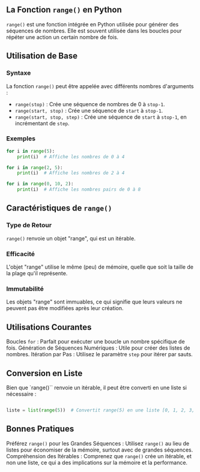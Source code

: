 ## La Fonction `range()` en Python

```range()``` est une fonction intégrée en Python utilisée pour générer des séquences de nombres. Elle est souvent utilisée dans les boucles pour répéter une action un certain nombre de fois.

## Utilisation de Base

### Syntaxe

La fonction ```range()``` peut être appelée avec différents nombres d'arguments :
- ```range(stop)``` : Crée une séquence de nombres de 0 à `stop-1`.
- ```range(start, stop)``` : Crée une séquence de `start` à `stop-1`.
- ```range(start, stop, step)``` : Crée une séquence de `start` à `stop-1`, en incrémentant de `step`.

### Exemples

```python
for i in range(5):
    print(i)  # Affiche les nombres de 0 à 4

for i in range(2, 5):
    print(i)  # Affiche les nombres de 2 à 4

for i in range(0, 10, 2):
    print(i)  # Affiche les nombres pairs de 0 à 8
```

## Caractéristiques de ```range()```

### Type de Retour 

```range()``` renvoie un objet "range", qui est un itérable.

### Efficacité

L'objet "range" utilise le même (peu) de mémoire, quelle que soit la taille de la plage qu'il représente.

### Immutabilité 

Les objets "range" sont immuables, ce qui signifie que leurs valeurs ne peuvent pas être modifiées après leur création.

## Utilisations Courantes

Boucles ```for``` : Parfait pour exécuter une boucle un nombre spécifique de fois.
Génération de Séquences Numériques : Utile pour créer des listes de nombres.
Itération par Pas : Utilisez le paramètre `step` pour itérer par sauts.

## Conversion en Liste

Bien que `range()`` renvoie un itérable, il peut être converti en une liste si nécessaire :

```python

liste = list(range(5))  # Convertit range(5) en une liste [0, 1, 2, 3, 4]
```

## Bonnes Pratiques

Préférez ```range()``` pour les Grandes Séquences : Utilisez ```range()``` au lieu de listes pour économiser de la mémoire, surtout avec de grandes séquences.
Compréhension des Itérables : Comprenez que ```range()``` crée un itérable, et non une liste, ce qui a des implications sur la mémoire et la performance.
